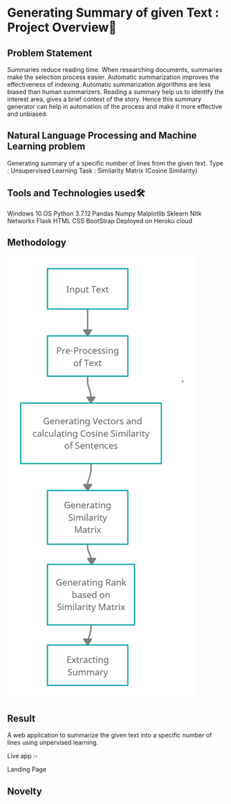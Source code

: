 # Generating Summary of given Text : Project Overview🎯
## Problem Statement
Summaries reduce reading time. When researching documents, summaries make the selection process easier. Automatic summarization improves the effectiveness of indexing. Automatic summarization algorithms are less biased than human summarizers. Reading a summary help us to identify the interest area, gives a brief context of the story.
Hence this summary generator can help in automation of the process and make it more effective and unbiased.

## Natural Language Processing and Machine Learning problem
Generating summary of a specific number of lines from the given text. 
Type : Unsupervised Learning
Task : Similarity Matrix (Cosine Similarity)

## Tools and Technologies used🛠
Windows 10 OS
Python 3.7.12
Pandas
Numpy
Malplotlib
Sklearn
Nltk
Networkx
Flask
HTML
CSS
BootStrap
Deployed on Heroku cloud

## Methodology

![](Methodology.jpg)

## Result
A web application to summarize the given text into a specific number of lines using unpervised learning.

Live app :- 

Landing Page

## Novelty
